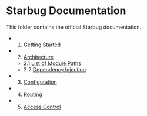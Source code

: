 # Starbug Documentation

This folder contains the official Starbug documentation.

* 1. [Getting Started](getting-started/index.md)
* 2. [Architecture](architecture/index.md)
    * 2.1 [List of Module Paths](architecture/module-directories.md)
    * 2.2 [Dependency Injection](architecture/di.php)
* 3. [Configuration](configuration/index.md)
* 4. [Routing](routing/index.md)
* 5. [Access Control](access-control/index.md)
